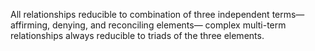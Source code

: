 All relationships reducible to combination of three independent terms—affirming, denying, and reconciling elements— complex multi-term relationships always reducible to triads of the three elements.